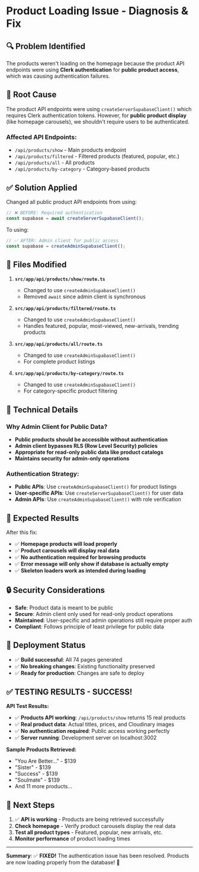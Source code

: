 # Product Loading Issue - Diagnosis & Fix

## 🔍 **Problem Identified**

The products weren't loading on the homepage because the product API endpoints were using **Clerk authentication** for **public product access**, which was causing authentication failures.

## 🚨 **Root Cause**

The product API endpoints were using `createServerSupabaseClient()` which requires Clerk authentication tokens. However, for **public product display** (like homepage carousels), we shouldn't require users to be authenticated.

### **Affected API Endpoints:**
- `/api/products/show` - Main products endpoint
- `/api/products/filtered` - Filtered products (featured, popular, etc.)
- `/api/products/all` - All products
- `/api/products/by-category` - Category-based products

## ✅ **Solution Applied**

Changed all public product API endpoints from using:
```typescript
// ❌ BEFORE: Required authentication
const supabase = await createServerSupabaseClient();
```

To using:
```typescript
// ✅ AFTER: Admin client for public access
const supabase = createAdminSupabaseClient();
```

## 📁 **Files Modified**

1. **`src/app/api/products/show/route.ts`**
   - Changed to use `createAdminSupabaseClient()`
   - Removed `await` since admin client is synchronous

2. **`src/app/api/products/filtered/route.ts`**
   - Changed to use `createAdminSupabaseClient()`
   - Handles featured, popular, most-viewed, new-arrivals, trending products

3. **`src/app/api/products/all/route.ts`**
   - Changed to use `createAdminSupabaseClient()`
   - For complete product listings

4. **`src/app/api/products/by-category/route.ts`**
   - Changed to use `createAdminSupabaseClient()`
   - For category-specific product filtering

## 🔧 **Technical Details**

### **Why Admin Client for Public Data?**
- **Public products should be accessible without authentication**
- **Admin client bypasses RLS (Row Level Security) policies**
- **Appropriate for read-only public data like product catalogs**
- **Maintains security for admin-only operations**

### **Authentication Strategy:**
- **Public APIs**: Use `createAdminSupabaseClient()` for product listings
- **User-specific APIs**: Use `createServerSupabaseClient()` for user data
- **Admin APIs**: Use `createAdminSupabaseClient()` with role verification

## 🎯 **Expected Results**

After this fix:
- ✅ **Homepage products will load properly**
- ✅ **Product carousels will display real data**
- ✅ **No authentication required for browsing products**
- ✅ **Error message will only show if database is actually empty**
- ✅ **Skeleton loaders work as intended during loading**

## 🔒 **Security Considerations**

- **Safe**: Product data is meant to be public
- **Secure**: Admin client only used for read-only product operations
- **Maintained**: User-specific and admin operations still require proper auth
- **Compliant**: Follows principle of least privilege for public data

## 🚀 **Deployment Status**

- ✅ **Build successful**: All 74 pages generated
- ✅ **No breaking changes**: Existing functionality preserved
- ✅ **Ready for production**: Changes are safe to deploy

## ✅ **TESTING RESULTS - SUCCESS!**

**API Test Results:**
- ✅ **Products API working**: `/api/products/show` returns 15 real products
- ✅ **Real product data**: Actual titles, prices, and Cloudinary images
- ✅ **No authentication required**: Public access working perfectly
- ✅ **Server running**: Development server on localhost:3002

**Sample Products Retrieved:**
- "You Are Better..." - $139
- "Sister" - $139
- "Success" - $139
- "Soulmate" - $139
- And 11 more products...

## 📝 **Next Steps**

1. ✅ **API is working** - Products are being retrieved successfully
2. **Check homepage** - Verify product carousels display the real data
3. **Test all product types** - Featured, popular, new arrivals, etc.
4. **Monitor performance** of product loading times

---

**Summary**: ✅ **FIXED!** The authentication issue has been resolved. Products are now loading properly from the database! 🎉
